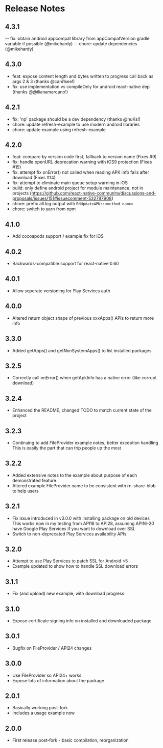 # Release Notes

## 4.3.1

-- fix: obtain android appcompat library from appCompatVersion gradle variable if possible (@mikehardy)
-- chore: update dependencies (@mikehardy)

## 4.3.0

- feat: expose content length and bytes written to progress call back as args 2 & 3 (thanks @cani1see!)
- fix: use implementation vs compileOnly for android react-native dep (thanks @@ilianamarcano!)

## 4.2.1

- fix: 'np' package should be a dev dependency (thanks @nuKs!)
- chore: update refresh-example to use modern android libraries
- chore: update example using refresh-example

## 4.2.0

- feat: compare by version code first, fallback to version name (Fixes #9)
- fix: handle openURL deprecation warning with iOS9 protection (Fixes #15)
- fix: attempt fix onError() not called when reading APK info fails after download (Fixes #14)
- fix: attempt to eliminate main queue setup warning in iOS
- build: only define android project for module maintenance, not in projects (https://github.com/react-native-community/discussions-and-proposals/issues/151#issuecomment-532787908)
- chore: prefix all log output with `RNUpdateAPK::<method name>`
- chore: switch to yarn from npm

## 4.1.0

- Add cocoapods support / example fix for iOS

## 4.0.2

- Backwards-compatible support for react-native 0.60

## 4.0.1

- Allow seperate versioning for Play Services auth

## 4.0.0

- Altered return object shape of previous xxxApps() APIs to return more info

## 3.3.0

- Added getApps() and getNonSystemApps() to list installed packages

## 3.2.5

- Correctly call onError() when getApkInfo has a native error (like corrupt download)

## 3.2.4

- Enhanced the README, changed TODO to match current state of the project

## 3.2.3

- Continuing to add FileProvider example notes, better exception handling
  This is easily the part that can trip people up the most

## 3.2.2

- Added extensive notes to the example about purpose of each demonstrated feature
- Altered example FileProvider name to be consistent with rn-share-blob to help users

## 3.2.1

- Fix issue introduced in v3.0.0 with installing package on old devices
  This works now in my testing from API16 to API28, assuming API16-20 have Google Play
  Services if you want to download over SSL
- Switch to non-deprecated Play Services availability APIs

## 3.2.0

- Attempt to use Play Services to patch SSL for Android <5
- Example updated to show how to handle SSL download errors

## 3.1.1

- Fix (and upload) new example, with download progress

## 3.1.0

- Expose certificate signing info on installed and downloaded package

## 3.0.1

- Bugfix on FileProvider / API24 changes

## 3.0.0

- Use FileProvider so API24+ works
- Expose lots of information about the package

## 2.0.1

- Basically working post-fork
- Includes a usage example now

## 2.0.0

- First release post-fork - basic compilation, reorganization
